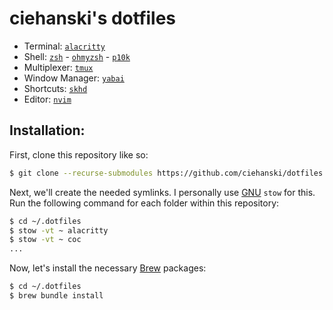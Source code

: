 # ciehanski's dotfiles

- Terminal: [`alacritty`](https://github.com/alacritty/alacritty)
- Shell: [`zsh`](https://www.zsh.org/)
        - [`ohmyzsh`](https://github.com/ohmyzsh/ohmyzsh)
        - [`p10k`](https://github.com/romkatv/powerlevel10k)
- Multiplexer: [`tmux`](https://github.com/tmux/tmux)
- Window Manager: [`yabai`](https://github.com/koekeishiya/yabai)
- Shortcuts: [`skhd`](https://github.com/koekeishiya/skhd)
- Editor: [`nvim`](https://github.com/neovim/neovim)

## Installation:

First, clone this repository like so:

```bash
$ git clone --recurse-submodules https://github.com/ciehanski/dotfiles ~/.dotfiles
```

Next, we'll create the needed symlinks. I personally use [GNU](https://www.gnu.org/software/stow/) `stow` for this. Run the following command for each folder within this repository:

```bash
$ cd ~/.dotfiles
$ stow -vt ~ alacritty
$ stow -vt ~ coc
...
```

Now, let's install the necessary [Brew](https://brew.sh/) packages:

```bash
$ cd ~/.dotfiles
$ brew bundle install
```
